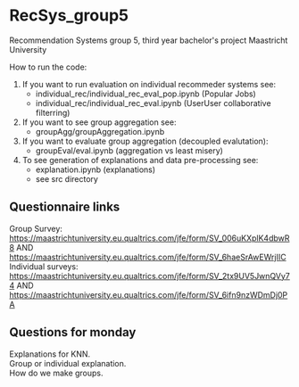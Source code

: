 # RecSys_group5
Recommendation Systems group 5, third year bachelor's project Maastricht University

How to run the code:
1. If you want to run evaluation on individual recommeder systems see:
    - individual_rec/individual_rec_eval_pop.ipynb (Popular Jobs)
    - individual_rec/individual_rec_eval.ipynb (UserUser collaborative filterring)
2. If you want to see group aggregation see:
    - groupAgg/groupAggregation.ipynb 
3. If you want to evaluate group aggregation (decoupled evalutation):
    - groupEval/eval.ipynb (aggregation vs least misery)
4. To see generation of explanations and data pre-processing see:
    - explanation.ipynb (explanations)
    - see src directory
## Questionnaire links
Group Survey: https://maastrichtuniversity.eu.qualtrics.com/jfe/form/SV_006uKXplK4dbwR8  AND  
    https://maastrichtuniversity.eu.qualtrics.com/jfe/form/SV_6haeSrAwEWrjIIC
Individual surveys: https://maastrichtuniversity.eu.qualtrics.com/jfe/form/SV_2tx9UV5JwnQVy74 AND
     https://maastrichtuniversity.eu.qualtrics.com/jfe/form/SV_6ifn9nzWDmDj0PA


## Questions for monday
Explanations for KNN.  
Group or individual explanation.  
How do we make groups.  
